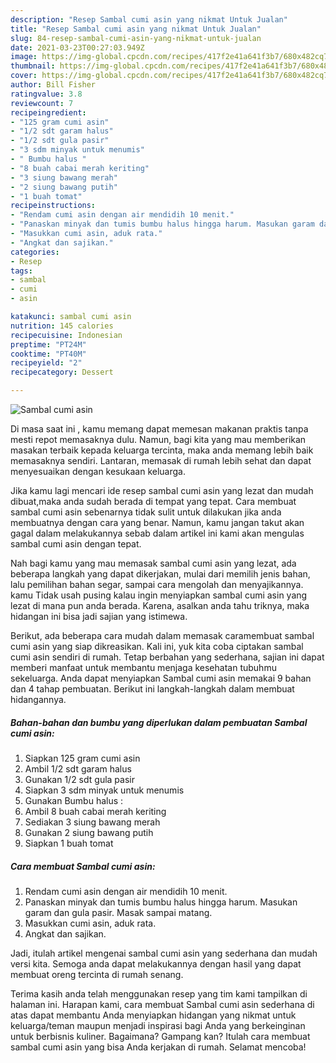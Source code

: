 ```yaml
---
description: "Resep Sambal cumi asin yang nikmat Untuk Jualan"
title: "Resep Sambal cumi asin yang nikmat Untuk Jualan"
slug: 84-resep-sambal-cumi-asin-yang-nikmat-untuk-jualan
date: 2021-03-23T00:27:03.949Z
image: https://img-global.cpcdn.com/recipes/417f2e41a641f3b7/680x482cq70/sambal-cumi-asin-foto-resep-utama.jpg
thumbnail: https://img-global.cpcdn.com/recipes/417f2e41a641f3b7/680x482cq70/sambal-cumi-asin-foto-resep-utama.jpg
cover: https://img-global.cpcdn.com/recipes/417f2e41a641f3b7/680x482cq70/sambal-cumi-asin-foto-resep-utama.jpg
author: Bill Fisher
ratingvalue: 3.8
reviewcount: 7
recipeingredient:
- "125 gram cumi asin"
- "1/2 sdt garam halus"
- "1/2 sdt gula pasir"
- "3 sdm minyak untuk menumis"
- " Bumbu halus "
- "8 buah cabai merah keriting"
- "3 siung bawang merah"
- "2 siung bawang putih"
- "1 buah tomat"
recipeinstructions:
- "Rendam cumi asin dengan air mendidih 10 menit."
- "Panaskan minyak dan tumis bumbu halus hingga harum. Masukan garam dan gula pasir. Masak sampai matang."
- "Masukkan cumi asin, aduk rata."
- "Angkat dan sajikan."
categories:
- Resep
tags:
- sambal
- cumi
- asin

katakunci: sambal cumi asin 
nutrition: 145 calories
recipecuisine: Indonesian
preptime: "PT24M"
cooktime: "PT40M"
recipeyield: "2"
recipecategory: Dessert

---
```



![Sambal cumi asin](https://img-global.cpcdn.com/recipes/417f2e41a641f3b7/680x482cq70/sambal-cumi-asin-foto-resep-utama.jpg)

Di masa  saat ini , kamu memang dapat memesan makanan praktis tanpa mesti repot memasaknya dulu. Namun, bagi kita yang mau memberikan masakan terbaik kepada keluarga tercinta, maka anda memang lebih baik memasaknya sendiri. Lantaran, memasak di rumah lebih sehat dan dapat menyesuaikan dengan kesukaan keluarga.

Jika kamu lagi mencari ide resep sambal cumi asin yang lezat dan mudah dibuat,maka anda sudah berada di tempat yang tepat. Cara membuat sambal cumi asin  sebenarnya tidak sulit untuk dilakukan jika anda membuatnya dengan cara yang benar. Namun, kamu jangan takut akan gagal dalam melakukannya 
sebab dalam artikel ini kami akan mengulas sambal cumi asin dengan tepat.  



Nah bagi kamu yang mau memasak sambal cumi asin yang lezat, ada beberapa langkah yang dapat dikerjakan, mulai dari memilih jenis bahan, lalu pemilihan bahan segar, sampai cara mengolah dan menyajikannya. kamu Tidak usah pusing kalau ingin menyiapkan sambal cumi asin yang lezat di mana pun anda berada. Karena, asalkan anda  tahu triknya, maka hidangan ini bisa jadi sajian yang istimewa.

Berikut, ada beberapa cara mudah dalam memasak caramembuat sambal cumi asin yang siap dikreasikan. Kali ini, yuk kita coba ciptakan sambal cumi asin sendiri di rumah. Tetap berbahan yang sederhana, sajian ini dapat memberi manfaat untuk membantu menjaga kesehatan tubuhmu sekeluarga. Anda dapat menyiapkan Sambal cumi asin memakai 9 bahan dan 4 tahap pembuatan. Berikut ini langkah-langkah dalam membuat hidangannya.

<!--inarticleads1-->

##### Bahan-bahan dan bumbu yang diperlukan dalam pembuatan Sambal cumi asin:

1. Siapkan 125 gram cumi asin
1. Ambil 1/2 sdt garam halus
1. Gunakan 1/2 sdt gula pasir
1. Siapkan 3 sdm minyak untuk menumis
1. Gunakan  Bumbu halus :
1. Ambil 8 buah cabai merah keriting
1. Sediakan 3 siung bawang merah
1. Gunakan 2 siung bawang putih
1. Siapkan 1 buah tomat




<!--inarticleads2-->

##### Cara membuat Sambal cumi asin:

1. Rendam cumi asin dengan air mendidih 10 menit.
1. Panaskan minyak dan tumis bumbu halus hingga harum. Masukan garam dan gula pasir. Masak sampai matang.
1. Masukkan cumi asin, aduk rata.
1. Angkat dan sajikan.




Jadi, itulah artikel mengenai  sambal cumi asin  yang sederhana dan mudah versi kita. Semoga anda dapat melakukannya dengan hasil yang dapat membuat oreng tercinta di rumah senang. 

Terima kasih anda telah menggunakan resep yang tim kami tampilkan di halaman ini. Harapan kami, cara membuat  Sambal cumi asin sederhana di atas dapat membantu Anda menyiapkan hidangan yang nikmat untuk keluarga/teman maupun menjadi inspirasi bagi Anda yang berkeinginan untuk berbisnis kuliner. Bagaimana? Gampang kan? Itulah cara membuat sambal cumi asin yang bisa Anda kerjakan di rumah. Selamat mencoba!

